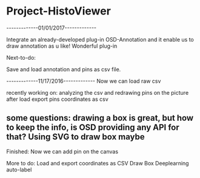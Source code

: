 # Project-HistoViewer
-------------01/01/2017-------------

Integrate an already-developed plug-in OSD-Annotation and it
enable us to draw annotation as u like! Wonderful plug-in

Next-to-do:

Save and load annotation and pins as csv file.

-------------11/17/2016-------------
Now we can load raw csv

recently working on:
analyzing the csv and redrawing pins on the picture after load
export pins coordinates as csv

some questions:
drawing a box is great, but how to keep the info, is OSD providing any API for that?
Using SVG to draw box maybe
-------------------------------------
Finished:
Now we can add pin on the canvas

More to do:
Load and export coordinates as CSV
Draw Box
Deeplearning auto-label
